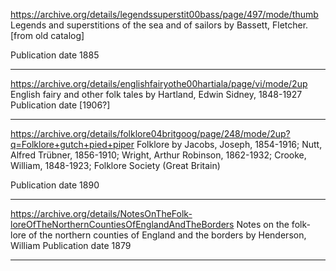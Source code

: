 
https://archive.org/details/legendssuperstit00bass/page/497/mode/thumb
Legends and superstitions of the sea and of sailors
by Bassett, Fletcher. [from old catalog]

Publication date 1885

----
https://archive.org/details/englishfairyothe00hartiala/page/vi/mode/2up
English fairy and other folk tales
by Hartland, Edwin Sidney, 1848-1927
Publication date [1906?]

----

https://archive.org/details/folklore04britgoog/page/248/mode/2up?q=Folklore+gutch+pied+piper
Folklore
by Jacobs, Joseph, 1854-1916; Nutt, Alfred Trübner, 1856-1910; Wright, Arthur Robinson, 1862-1932; Crooke, William, 1848-1923; Folklore Society (Great Britain)

Publication date 1890


---



https://archive.org/details/NotesOnTheFolk-loreOfTheNorthernCountiesOfEnglandAndTheBorders
Notes on the folk-lore of the northern counties of England and the borders
by Henderson, William
Publication date 1879


----

